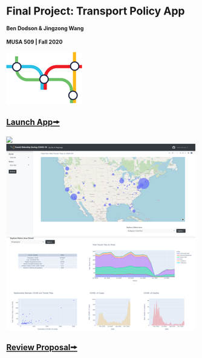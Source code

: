 # Final Project: Transport Policy App
#### Ben Dodson & Jingzong Wang
#### MUSA 509 | Fall 2020
<img src="https://github.com/MUSA-509/final-project-jingzong-ben/blob/master/assets/logo.png" style="width:200px;"/>

## <a href="http://transitridershipduringcovid-env.eba-wbdrnkst.us-east-1.elasticbeanstalk.com/"> Launch App🠚   </a>

<img src="https://github.com/MUSA-509/final-project-jingzong-ben/blob/master/assets/transit-app.gif" style="width:500px;"/>

<img src="https://github.com/MUSA-509/final-project-jingzong-ben/blob/master/assets/national_view.png" style="width:500px;"/>

<img src="https://github.com/MUSA-509/final-project-jingzong-ben/blob/master/assets/metro_view.png" style="width:500px;"/>

## <a href="https://github.com/MUSA-509/final-project-jingzong-ben/blob/master/Proposal.md"> Review Proposal🠚   </a>
